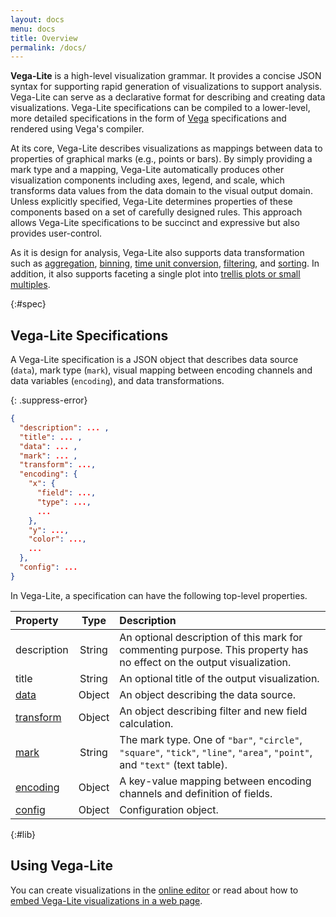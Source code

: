 ```yaml
---
layout: docs
menu: docs
title: Overview
permalink: /docs/
---
```


**Vega-Lite** is a high-level visualization grammar.  It provides a concise JSON syntax for supporting rapid generation of visualizations to support analysis.  Vega-Lite can serve as a declarative format for describing and creating data visualizations.  Vega-Lite specifications can be compiled to a lower-level, more detailed specifications in the form of [Vega](http://vega.github.io/vega) specifications and rendered using Vega's compiler.

At its core, Vega-Lite describes visualizations as mappings between data to properties of graphical marks (e.g., points or bars).  By simply providing a mark type and a mapping, Vega-Lite automatically produces other visualization components including axes, legend, and scale, which transforms data values from the data domain to the visual output domain.  Unless explicitly specified, Vega-Lite determines properties of these components based on a set of carefully designed rules.  This approach allows Vega-Lite specifications to be succinct and expressive but also provides user-control.  

As it is design for analysis, Vega-Lite also supports data transformation such as [aggregation](aggregate.html), [binning](bin.html), [time unit conversion](timeunit.html), [filtering](transform.html), and [sorting](sort.html).  In addition, it also supports faceting a single plot into [trellis plots or small multiples](https://en.wikipedia.org/wiki/Small_multiple).

{:#spec}
## Vega-Lite Specifications

A Vega-Lite specification is a JSON object that describes data source (`data`),
mark type (`mark`), visual mapping between encoding channels and data variables (`encoding`),
and data transformations.

{: .suppress-error}
```json
{
  "description": ... ,
  "title": ... ,        
  "data": ... ,       
  "mark": ... ,   
  "transform": ...,    
  "encoding": {     
    "x": {
      "field": ...,
      "type": ...,
      ...
    },
    "y": ...,
    "color": ...,
    ...
  },
  "config": ...
}
```

In Vega-Lite, a specification can have the following top-level properties.

| Property             | Type          | Description    |
| :------------        |:-------------:| :------------- |
| description   | String     | An optional description of this mark for commenting purpose. This property has no effect on the output visualization. |
| title   | String     | An optional title of the output visualization. |
| [data](data.html)    | Object        | An object describing the data source. |
| [transform](transform.html) | Object | An object describing filter and new field calculation. |
| [mark](mark.html)    | String        | The mark type.  One of `"bar"`, `"circle"`, `"square"`, `"tick"`, `"line"`, `"area"`, `"point"`, and `"text"` (text table). |
| [encoding](encoding.html) | Object   | A key-value mapping between encoding channels and definition of fields. |
| [config](config.html)   | Object     | Configuration object. |

{:#lib}
## Using Vega-Lite

<!--TODO more about API -->

You can create visualizations in the [online editor](https://vega.github.io/vega-editor/?mode=vega-lite) or read about how to [embed Vega-Lite visualizations in a web page](embed.html).
